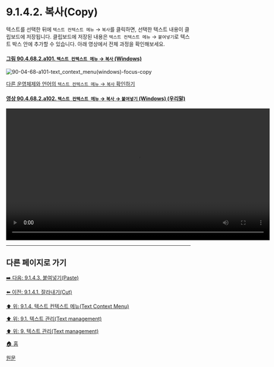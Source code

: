 # 9.1.4.2. 복사(Copy)
텍스트를 선택한 뒤에 `텍스트 컨텍스트 메뉴` → `복사`를 클릭하면, 선택한 텍스트 내용이 클립보드에 저장됩니다. 클립보드에 저장된 내용은 `텍스트 컨텍스트 메뉴` → `붙여넣기`로 텍스트 박스 안에 추가할 수 있습니다. 아래 영상에서 전체 과정을 확인해보세요.

<a id="90-04-68-02-a101"></a>

#### [그림 90.4.68.2.a101. `텍스트 컨텍스트 메뉴` → `복사` (Windows)](./90-04-68-02-copy.md#90-04-68-02-a101)
![90-04-68-a101-text_context_menu(windows)-focus-copy](https://github.com/wonder13662/gimp/assets/15767104/9c245dda-1e85-4cd1-9445-9a9948e40ad6)

[다른 운영체제와 언어의 `텍스트 컨텍스트 메뉴` → `복사` 확인하기](./90-04-68-02-copy.md#90-04-68-02-a201)

<a id="90-04-68-02-a102"></a>

#### [영상 90.4.68.2.a102. `텍스트 컨텍스트 메뉴` → `복사` → `붙여넣기` (Windows) (우리말)](./90-04-68-02-copy.md#90-04-68-02-a102)
<video controls="controls" width="720" src="https://github.com/wonder13662/gimp/assets/15767104/13fe74cb-eadc-427c-9c89-efee7440afc1"></video>

***

## 다른 페이지로 가기
[➡️ 다음: 9.1.4.3. 붙여넣기(Paste)](./09-01-04-03-paste.md)

[⬅️ 이전: 9.1.4.1. 잘라내기(Cut)](./09-01-04-01-cut.md)

[⬆️ 위: 9.1.4. 텍스트 컨텍스트 메뉴(Text Context Menu)](./09-01-04-00-text_context_menu.md)

[⬆️ 위: 9.1. 텍스트 관리(Text management)](./09-01-text-management.md)

[⬆️ 위: 9. 텍스트 관리(Text management)](./09-00-text-management.md)

[🏠 홈](./00-home.md)

[원문](https://docs.gimp.org/2.10/ko/gimp-image-text-management.html#text-context-menu)
